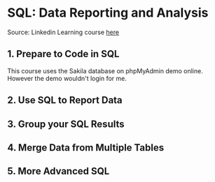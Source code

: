 # SQL: Data Reporting and Analysis

Source: Linkedin Learning course [here](https://www.linkedin.com/learning/sql-data-reporting-and-analysis-18082247)

## 1. Prepare to Code in SQL

This course uses the Sakila database on phpMyAdmin demo online. However the demo wouldn't login for me.

## 2. Use SQL to Report Data
## 3. Group your SQL Results
## 4. Merge Data from Multiple Tables
## 5. More Advanced SQL